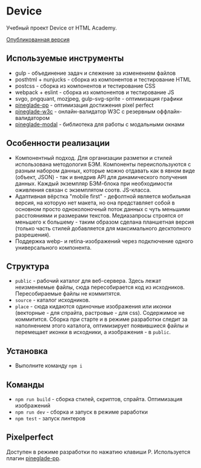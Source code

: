 # Device

Учебный проект Device от HTML Academy.

[Опубликованная версия](https://efiand.github.io/device-modern)


## Используемые инструменты

* gulp - объединение задач и слежение за изменением файлов
* posthtml + nunjucks - сборка из компонентов и тестирование HTML
* postcss - сборка из компонентов и тестирование CSS
* webpack + eslint - сборка из компонентов и тестирование JS
* svgo, pngquant, mozjpeg, gulp-svg-sprite - оптимизация графики
* [pineglade-pp](https://www.npmjs.com/package/pineglade-pp) - оптимизация достижения pixel perfect
* [pineglade-w3c](https://www.npmjs.com/package/pineglade-w3c) - онлайн-валидатор W3C с резервным оффлайн-валидатором
* [pineglade-modal](https://www.npmjs.com/package/pineglade-modal) - библиотека для работы с модальными окнами


## Особенности реализации

* Компонентный подход. Для организации разметки и стилей использована методология БЭМ. Компоненты переиспользуются с разным набором данных, которые можно отдавать как в явном виде (объект, JSON) - так и внедрив API для динамического получения данных. Каждый экземпляр БЭМ-блока при необходимости оживления связан с экземплятом соотв. JS-класса.
* Адаптивная вёрстка "mobile first" - дефолтной является мобильная версия, на которую нет макета, но она представляет собой в основном просто одноколоночный поток данных с чуть меньшими расстояниями и размерами текстов. Медиазапросы строятся от меньшего к большему - таким образом сделана планшетная версия (только часть стилей добавляется для максимального десктопного разрешения).
* Поддержка webp- и retina-изображений через подключение одного универсального компонента.


## Структура

* `public` - рабочий каталог для веб-сервера. Здесь лежат неизменяемые файлы, сюда пересобирается код из исходников. Пересобираемые файлы не коммитятся.
* `source` - каталог исходников.
* `place` - сюда кидаются одиночные изображения или иконки (векторные - для спрайта, растровые - для css). Содержимое не коммитится. Сборка при старте и в режиме разработки следит за наполнением этого каталога, оптимизирует появившиеся файлы и перемещает иконки в исходники, а изображения - в `public`.


## Установка

* Выполните команду `npm i`


## Команды

* `npm run build` - сборка стилей, скриптов, спрайта. Оптимизация изображений
* `npm run dev` - сборка и запуск в режиме раработки
* `npm test` - запуск линтеров


## Pixelperfect

Доступен в режиме разработки по нажатию клавиши P. Используется плагин [pineglade-pp](https://efiand.github.io/pineglade-pp/).
